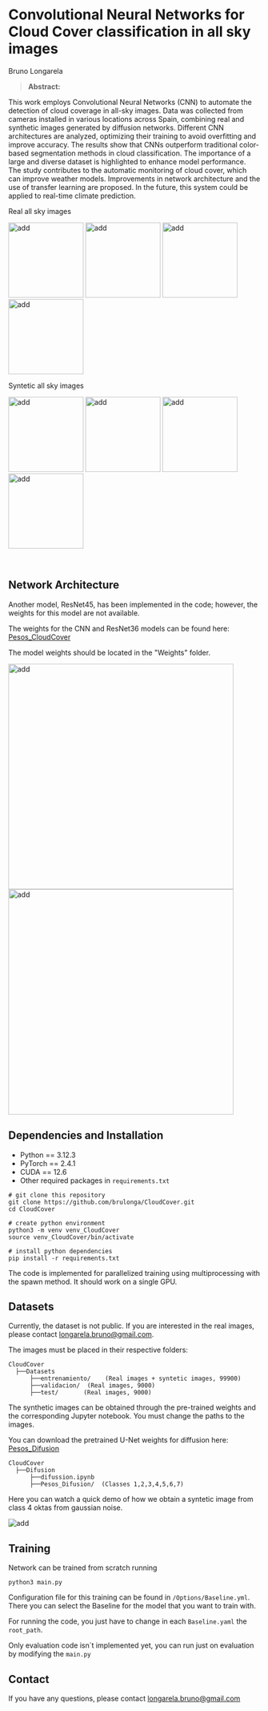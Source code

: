 # Convolutional Neural Networks for Cloud Cover classification in all sky images

Bruno Longarela

> **Abstract:**
> 
This work employs Convolutional Neural Networks (CNN) to automate the detection of cloud coverage in all-sky images. Data was collected from cameras installed in various locations across Spain, combining real and synthetic images generated by diffusion networks. Different CNN architectures are analyzed, optimizing their training to avoid overfitting and improve accuracy. The results show that CNNs outperform traditional color-based segmentation methods in cloud classification. The importance of a large and diverse dataset is highlighted to enhance model performance. The study contributes to the automatic monitoring of cloud cover, which can improve weather models. Improvements in network architecture and the use of transfer learning are proposed. In the future, this system could be applied to real-time climate prediction.


Real all sky images 
 
<img src="assets/imagen1.jpg" alt="add" width="150">  <img src="assets/imagen2.jpg" alt="add" width="150">  <img src="assets/imagen3.jpg" alt="add" width="150">  <img src="assets/imagen4.jpg" alt="add" width="150"> 
                                             
Syntetic all sky images 
 
<img src="assets/imagen5.png" alt="add" width="150">  <img src="assets/imagen6.png" alt="add" width="150">  <img src="assets/imagen7.png" alt="add" width="150">  <img src="assets/imagen8.png" alt="add" width="150"> 

&nbsp;

## Network Architecture

Another model, ResNet45, has been implemented in the code; however, the weights for this model are not available.

The weights for the CNN and ResNet36 models can be found here: [Pesos_CloudCover](https://drive.google.com/drive/folders/1KZWFAToNkq5duZJEkr1tDn150-vRDBGM?usp=drive_link)

The model weights should be located in the "Weights" folder.

<img src="assets/residual.jpg" alt="add" width="450">  <img src="assets/cnn.jpg" alt="add" width="450">

## Dependencies and Installation

- Python == 3.12.3
- PyTorch == 2.4.1
- CUDA == 12.6
- Other required packages in `requirements.txt`

```
# git clone this repository
git clone https://github.com/brulonga/CloudCover.git
cd CloudCover

# create python environment
python3 -m venv venv_CloudCover
source venv_CloudCover/bin/activate

# install python dependencies
pip install -r requirements.txt
```
The code is implemented for parallelized training using multiprocessing with the spawn method. It should work on a single GPU.

## Datasets

Currently, the dataset is not public. If you are interested in the real images, please contact longarela.bruno@gmail.com. 

The images must be placed in their respective folders:

```
CloudCover
  ├──Datasets
      ├──entrenamiento/    (Real images + syntetic images, 99900)
      ├──validacion/  (Real images, 9000)
      ├──test/       (Real images, 9000)
```

The synthetic images can be obtained through the pre-trained weights and the corresponding Jupyter notebook. You must change the paths to the images.

You can download the pretrained U-Net weights for diffusion here: [Pesos_Difusion](https://drive.google.com/drive/folders/18Uida-rjl7EKlqdIhzDRHJMQwDY0YvHK?usp=drive_link)

```
CloudCover
  ├──Difusion
      ├──difussion.ipynb
      ├──Pesos_Difusion/  (Classes 1,2,3,4,5,6,7)
```

Here you can watch a quick demo of how we obtain a syntetic image from class 4 oktas from gaussian noise.

![add](/assets/output.gif)


## Training

Network can be trained from scratch running 

```python3 main.py```

Configuration file for this training can be found in `/Options/Baseline.yml`. There you can select the Baseline for the model that you want to train with. 

For running the code, you just have to change in each ```Baseline.yaml```  the   ```root_path```.

Only evaluation code isn´t implemented yet, you can run just on evaluation by modifying the ```main.py```

## Contact

If you have any questions, please contact longarela.bruno@gmail.com
